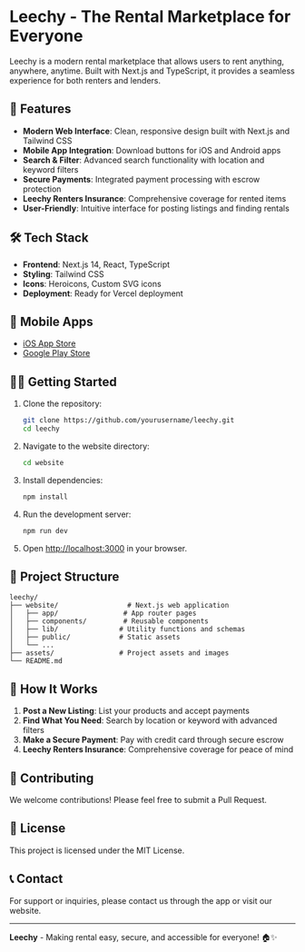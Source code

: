 # Leechy - The Rental Marketplace for Everyone

Leechy is a modern rental marketplace that allows users to rent anything, anywhere, anytime. Built with Next.js and TypeScript, it provides a seamless experience for both renters and lenders.

## 🚀 Features

- **Modern Web Interface**: Clean, responsive design built with Next.js and Tailwind CSS
- **Mobile App Integration**: Download buttons for iOS and Android apps
- **Search & Filter**: Advanced search functionality with location and keyword filters
- **Secure Payments**: Integrated payment processing with escrow protection
- **Leechy Renters Insurance**: Comprehensive coverage for rented items
- **User-Friendly**: Intuitive interface for posting listings and finding rentals

## 🛠️ Tech Stack

- **Frontend**: Next.js 14, React, TypeScript
- **Styling**: Tailwind CSS
- **Icons**: Heroicons, Custom SVG icons
- **Deployment**: Ready for Vercel deployment

## 📱 Mobile Apps

- [iOS App Store](https://apps.apple.com/us/app/leechy/id6505043207)
- [Google Play Store](https://play.google.com/store/apps/details?id=com.leechy.app)

## 🏃‍♂️ Getting Started

1. Clone the repository:
   ```bash
   git clone https://github.com/yourusername/leechy.git
   cd leechy
   ```

2. Navigate to the website directory:
   ```bash
   cd website
   ```

3. Install dependencies:
   ```bash
   npm install
   ```

4. Run the development server:
   ```bash
   npm run dev
   ```

5. Open [http://localhost:3000](http://localhost:3000) in your browser.

## 📁 Project Structure

```
leechy/
├── website/                 # Next.js web application
│   ├── app/                # App router pages
│   ├── components/         # Reusable components
│   ├── lib/               # Utility functions and schemas
│   ├── public/            # Static assets
│   └── ...
├── assets/                # Project assets and images
└── README.md
```

## 🎯 How It Works

1. **Post a New Listing**: List your products and accept payments
2. **Find What You Need**: Search by location or keyword with advanced filters
3. **Make a Secure Payment**: Pay with credit card through secure escrow
4. **Leechy Renters Insurance**: Comprehensive coverage for peace of mind

## 🤝 Contributing

We welcome contributions! Please feel free to submit a Pull Request.

## 📄 License

This project is licensed under the MIT License.

## 📞 Contact

For support or inquiries, please contact us through the app or visit our website.

---

**Leechy** - Making rental easy, secure, and accessible for everyone! 🏠✨
